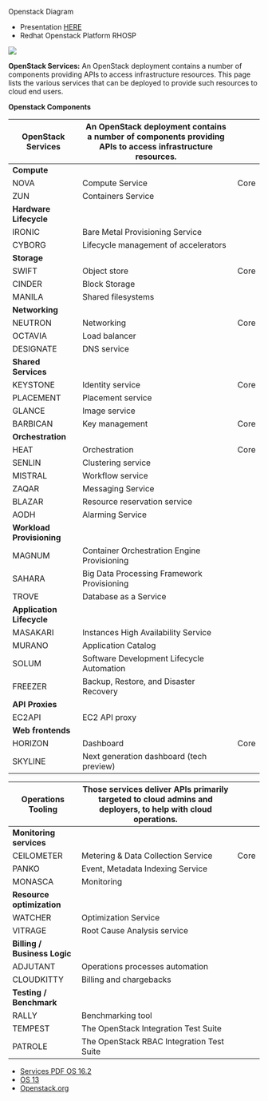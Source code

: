Openstack Diagram
- Presentation [HERE](https://slideplayer.com/slide/16571787/)
- Redhat Openstack Platform RHOSP

![](https://docs.openstack.org/arch-design/_images/osog_0001.png)



**OpenStack Services:** 
An OpenStack deployment contains a number of components providing APIs to access infrastructure resources. This page lists the various services that can be deployed to provide such resources to cloud end users.

**Openstack Components**

|**OpenStack Services**| An OpenStack deployment contains a number of components providing APIs to access infrastructure resources.||
|---|---|---|
|**Compute**| ||
|NOVA| Compute Service |Core|
|ZUN|Containers Service|
|**Hardware Lifecycle**|
|IRONIC| Bare Metal Provisioning Service|
|CYBORG| Lifecycle management of accelerators|
|**Storage**|
|SWIFT|Object store|Core|
|CINDER|Block Storage|
|MANILA|Shared filesystems|
|**Networking**|
|NEUTRON|Networking|Core|
|OCTAVIA|Load balancer
|DESIGNATE|DNS service
|**Shared Services**
|KEYSTONE|Identity service|Core|
|PLACEMENT|Placement service
|GLANCE|Image service
|BARBICAN|Key management|Core|
|**Orchestration**
|HEAT|Orchestration|Core|
|SENLIN|Clustering service
|MISTRAL|Workflow service
|ZAQAR|Messaging Service
|BLAZAR|Resource reservation service
|AODH|Alarming Service
|**Workload Provisioning**|
|MAGNUM|Container Orchestration Engine Provisioning
|SAHARA|Big Data Processing Framework Provisioning
|TROVE|Database as a Service|
|**Application Lifecycle**|
|MASAKARI|Instances High Availability Service
|MURANO|Application Catalog
|SOLUM|Software Development Lifecycle Automation
|FREEZER|Backup, Restore, and Disaster Recovery
|**API Proxies**|
|EC2API|EC2 API proxy|
|**Web frontends**|
|HORIZON|Dashboard|Core|
|SKYLINE|Next generation dashboard (tech preview)|


|**Operations Tooling**|Those services deliver APIs primarily targeted to cloud admins and deployers, to help with cloud operations.||
|---|---| --- |
|**Monitoring services**|||
|CEILOMETER|Metering & Data Collection Service|Core|
|PANKO|Event, Metadata Indexing Service
|MONASCA|Monitoring
|**Resource optimization**|
|WATCHER|Optimization Service
|VITRAGE|Root Cause Analysis service
|**Billing / Business Logic**|
|ADJUTANT|Operations processes automation
|CLOUDKITTY|Billing and chargebacks
|**Testing / Benchmark**|
|RALLY|Benchmarking tool
|TEMPEST|The OpenStack Integration Test Suite
|PATROLE|The OpenStack RBAC Integration Test Suite

- [Services PDF OS 16.2](https://access.redhat.com/documentation/en-us/red_hat_openstack_platform/16.2/pdf/product_guide/red_hat_openstack_platform-16.2-product_guide-en-us.pdf)
- [OS 13](https://access.redhat.com/documentation/en-us/red_hat_openstack_platform/13/pdf/product_guide/red_hat_openstack_platform-13-product_guide-en-us.pdf)
- [Openstack.org](https://www.openstack.org/software/project-navigator/openstack-components#openstack-services)
